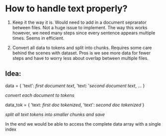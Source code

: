# How to handle text properly?

1. Keep it the way it is. Would need to add in a document seprarator between files. Not a huge issue to implement. The way this works however, 
we need many steps since every sentence appears multiple times. Seems in efficient.

2. Convert all data to tokens and split into chunks. Requires some care behind the scenes with dataset. Pros is we see more data for fewer steps and have to worry less about overlap between multiple files. 


## Idea:

data = {
    'text': *first document text*,
    'text: '*second document text*,
    ...
}

*convert each document to tokens*

data_tok = {
    'text: *first doc tokenized*,
    'text': *second doc tokenized*
}

*split all text tokens into smaller chunks and save* 

In the end we would be able to access the complete data array with a single index